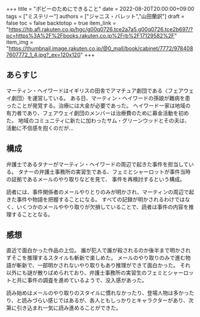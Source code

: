 +++
title = "ポピーのためにできること"
date = 2022-08-20T20:00:00+09:00
tags = ["ミステリー"]
authors = ["ジャニス・バレット","山田蘭訳"]
draft = false
toc = false
backtotop = true
item_link = "https://hb.afl.rakuten.co.jp/hgc/g00q0726.tce2a7a5.g00q0726.tce2b697/?pc=https%3A%2F%2Fbooks.rakuten.co.jp%2Frb%2F17129582%2F"
item_img = "https://thumbnail.image.rakuten.co.jp/@0_mall/book/cabinet/7772/9784087607772_1_4.jpg?_ex=120x120"
+++


## あらすじ
マーティン・ヘイワードはイギリスの田舎でアマチュア劇団である〈フェアウェイ劇団〉を運営している。
ある日、マーティン・ヘイワードの孫娘が難病を患ったことが発覚する。治療には大金が必要であった。
ヘイワード一家は地域の有力者であり、フェアウェイ劇団のメンバーは治療費のために募金活動を初めた。
地域のコミュニティに新たに加わったサム・グリーンウッドとその夫は、活動に不信感を抱くのだが...

## 構成
弁護士であるタナーがマーティン・ヘイワードの周辺で起きた事件を担当している。
タナーの弁護士事務所の実習生である、フェミとシャーロットが事件当時の証拠であるメールのやり取りなどを見て、
事件を再検討するという構成。

読者には、事件関係者のメールやりとりのみが明かされ、マーティンの周辺で起きた事件や物語を把握することになる。
すべての記録が明かされるわけではなく、いくつかのメールややり取りが欠損していることで、読者は事件の内容を推理することとなる。


## 感想
直近で面白かった作品の上位。
誰が犯人で誰が殺されるのか後半まで明かされずそこを推理するスタイルも斬新で楽しめた。
メールのやり取りのみで進む物語が斬新で、一部明かされないやり取りもあり推理ができて面白かった。
それ以外にも謎が散りばめられており、弁護士事務所の実習生のフェミとシャーロットと共に事件の調査を進めているようで、没入感があった。

読み始めはメールのやり取りのスタイルに慣れなかったり、登場人物は多かったり、と読みづらい感じではあるが、各人ともしっかりとキャラクターがあり、次第に引き込まれ一気に読み進めることができた。

